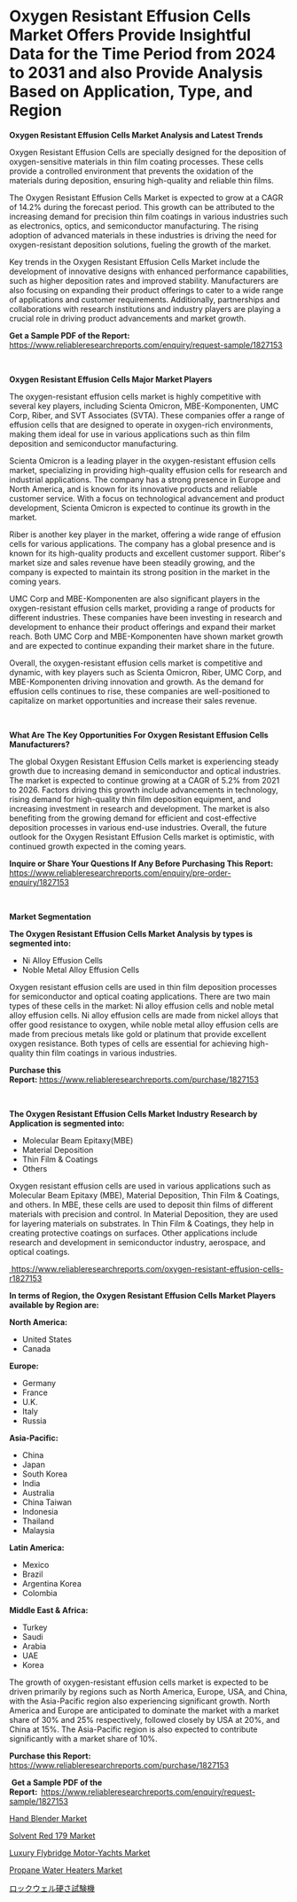 <p><h1>Oxygen Resistant Effusion Cells Market Offers Provide Insightful Data for the Time Period from 2024 to 2031 and also Provide Analysis Based on Application, Type, and Region</h1></p><p><strong>Oxygen Resistant Effusion Cells Market Analysis and Latest Trends</strong></p>
<p><p>Oxygen Resistant Effusion Cells are specially designed for the deposition of oxygen-sensitive materials in thin film coating processes. These cells provide a controlled environment that prevents the oxidation of the materials during deposition, ensuring high-quality and reliable thin films.</p><p>The Oxygen Resistant Effusion Cells Market is expected to grow at a CAGR of 14.2% during the forecast period. This growth can be attributed to the increasing demand for precision thin film coatings in various industries such as electronics, optics, and semiconductor manufacturing. The rising adoption of advanced materials in these industries is driving the need for oxygen-resistant deposition solutions, fueling the growth of the market.</p><p>Key trends in the Oxygen Resistant Effusion Cells Market include the development of innovative designs with enhanced performance capabilities, such as higher deposition rates and improved stability. Manufacturers are also focusing on expanding their product offerings to cater to a wide range of applications and customer requirements. Additionally, partnerships and collaborations with research institutions and industry players are playing a crucial role in driving product advancements and market growth.</p></p>
<p><strong>Get a Sample PDF of the Report:&nbsp;</strong> <a href="https://www.reliableresearchreports.com/enquiry/request-sample/1827153">https://www.reliableresearchreports.com/enquiry/request-sample/1827153</a></p>
<p>&nbsp;</p>
<p><strong>Oxygen Resistant Effusion Cells Major Market Players</strong></p>
<p><p>The oxygen-resistant effusion cells market is highly competitive with several key players, including Scienta Omicron, MBE-Komponenten, UMC Corp, Riber, and SVT Associates (SVTA). These companies offer a range of effusion cells that are designed to operate in oxygen-rich environments, making them ideal for use in various applications such as thin film deposition and semiconductor manufacturing.</p><p>Scienta Omicron is a leading player in the oxygen-resistant effusion cells market, specializing in providing high-quality effusion cells for research and industrial applications. The company has a strong presence in Europe and North America, and is known for its innovative products and reliable customer service. With a focus on technological advancement and product development, Scienta Omicron is expected to continue its growth in the market.</p><p>Riber is another key player in the market, offering a wide range of effusion cells for various applications. The company has a global presence and is known for its high-quality products and excellent customer support. Riber's market size and sales revenue have been steadily growing, and the company is expected to maintain its strong position in the market in the coming years.</p><p>UMC Corp and MBE-Komponenten are also significant players in the oxygen-resistant effusion cells market, providing a range of products for different industries. These companies have been investing in research and development to enhance their product offerings and expand their market reach. Both UMC Corp and MBE-Komponenten have shown market growth and are expected to continue expanding their market share in the future.</p><p>Overall, the oxygen-resistant effusion cells market is competitive and dynamic, with key players such as Scienta Omicron, Riber, UMC Corp, and MBE-Komponenten driving innovation and growth. As the demand for effusion cells continues to rise, these companies are well-positioned to capitalize on market opportunities and increase their sales revenue.</p></p>
<p>&nbsp;</p>
<p><strong>What Are The Key Opportunities For Oxygen Resistant Effusion Cells Manufacturers?</strong></p>
<p><p>The global Oxygen Resistant Effusion Cells market is experiencing steady growth due to increasing demand in semiconductor and optical industries. The market is expected to continue growing at a CAGR of 5.2% from 2021 to 2026. Factors driving this growth include advancements in technology, rising demand for high-quality thin film deposition equipment, and increasing investment in research and development. The market is also benefiting from the growing demand for efficient and cost-effective deposition processes in various end-use industries. Overall, the future outlook for the Oxygen Resistant Effusion Cells market is optimistic, with continued growth expected in the coming years.</p></p>
<p><strong>Inquire or Share Your Questions If Any Before Purchasing This Report:</strong> <a href="https://www.reliableresearchreports.com/enquiry/pre-order-enquiry/1827153">https://www.reliableresearchreports.com/enquiry/pre-order-enquiry/1827153</a></p>
<p>&nbsp;</p>
<p><strong>Market Segmentation</strong></p>
<p><strong>The Oxygen Resistant Effusion Cells Market Analysis by types is segmented into:</strong></p>
<p><ul><li>Ni Alloy Effusion Cells</li><li>Noble Metal Alloy Effusion Cells</li></ul></p>
<p><p>Oxygen resistant effusion cells are used in thin film deposition processes for semiconductor and optical coating applications. There are two main types of these cells in the market: Ni alloy effusion cells and noble metal alloy effusion cells. Ni alloy effusion cells are made from nickel alloys that offer good resistance to oxygen, while noble metal alloy effusion cells are made from precious metals like gold or platinum that provide excellent oxygen resistance. Both types of cells are essential for achieving high-quality thin film coatings in various industries.</p></p>
<p><strong>Purchase this Report:&nbsp;</strong><a href="https://www.reliableresearchreports.com/purchase/1827153">https://www.reliableresearchreports.com/purchase/1827153</a></p>
<p>&nbsp;</p>
<p><strong>The Oxygen Resistant Effusion Cells Market Industry Research by Application is segmented into:</strong></p>
<p><ul><li>Molecular Beam Epitaxy(MBE)</li><li>Material Deposition</li><li>Thin Film & Coatings</li><li>Others</li></ul></p>
<p><p>Oxygen resistant effusion cells are used in various applications such as Molecular Beam Epitaxy (MBE), Material Deposition, Thin Film & Coatings, and others. In MBE, these cells are used to deposit thin films of different materials with precision and control. In Material Deposition, they are used for layering materials on substrates. In Thin Film & Coatings, they help in creating protective coatings on surfaces. Other applications include research and development in semiconductor industry, aerospace, and optical coatings.</p></p>
<p><a href="https://www.reliableresearchreports.com/oxygen-resistant-effusion-cells-r1827153">&nbsp;https://www.reliableresearchreports.com/oxygen-resistant-effusion-cells-r1827153</a></p>
<p><strong>In terms of Region, the Oxygen Resistant Effusion Cells Market Players available by Region are:</strong></p>
<p>
    <p> <strong> North America: </strong>
        <ul>
            <li>United States</li>
            <li>Canada</li>
        </ul>
        </p> 
    <p> <strong> Europe: </strong>
        <ul>
            <li>Germany</li>
            <li>France</li>
            <li>U.K.</li>
            <li>Italy</li>
            <li>Russia</li>
        </ul>
        </p> 
    <p> <strong> Asia-Pacific: </strong>
        <ul>
            <li>China</li>
            <li>Japan</li>
            <li>South Korea</li>
            <li>India</li>
            <li>Australia</li>
            <li>China Taiwan</li>
            <li>Indonesia</li>
            <li>Thailand</li>
            <li>Malaysia</li>
        </ul>
        </p> 
    <p> <strong> Latin America: </strong>
        <ul>
            <li>Mexico</li>
            <li>Brazil</li>
            <li>Argentina Korea</li>
            <li>Colombia</li>
        </ul>
        </p> 
    <p> <strong> Middle East & Africa: </strong>
        <ul>
            <li>Turkey</li>
            <li>Saudi</li>
            <li>Arabia</li>
            <li>UAE</li>
            <li>Korea</li>
        </ul>
    </p>
    </p>
<p><p>The growth of oxygen-resistant effusion cells market is expected to be driven primarily by regions such as North America, Europe, USA, and China, with the Asia-Pacific region also experiencing significant growth. North America and Europe are anticipated to dominate the market with a market share of 30% and 25% respectively, followed closely by USA at 20%, and China at 15%. The Asia-Pacific region is also expected to contribute significantly with a market share of 10%.</p></p>
<p><strong>Purchase this Report: </strong><a href="https://www.reliableresearchreports.com/purchase/1827153">https://www.reliableresearchreports.com/purchase/1827153</a></p>
<p>&nbsp;<strong>Get a Sample PDF of the Report:&nbsp;&nbsp;</strong><a href="https://www.reliableresearchreports.com/enquiry/request-sample/1827153">https://www.reliableresearchreports.com/enquiry/request-sample/1827153</a></p>
<p><strong></strong></p>
<p><p><a href="https://www.linkedin.com/pulse/hand-blender-market-furnishes-information-share-trends-7vowf?trackingId=6j2cr0XFKaGdLuPVw1m4SQ%3D%3D">Hand Blender Market</a></p><p><a href="https://issuu.com/reportprime-2/docs/solvent-red-179-market-size-2030.pptx">Solvent Red 179 Market</a></p><p><a href="https://github.com/guneycigdem35/Market-Research-Report-List-3/blob/main/luxury-flybridge-motor-yachts-market.md">Luxury Flybridge Motor-Yachts Market</a></p><p><a href="https://www.linkedin.com/pulse/propane-water-heaters-market-size-outlook-forecast-2024-omnef?trackingId=x%2BxSazx4JgCcO5VIyQ0Jmw%3D%3D">Propane Water Heaters Market</a></p><p><a href="https://github.com/moulafa/Market-Research-Report-List-1/blob/main/701304741853.md">ロックウェル硬さ試験機</a></p></p>